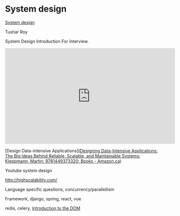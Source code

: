 # System design

[System design](https://medium.com/the-andela-way/system-design-in-software-development-f360ce6fcbb9)

Tushar Roy

System Design Introduction For Interview.

<iframe width="560" height="315" src="https://www.youtube.com/embed/UzLMhqg3_Wc" frameborder="0" allowfullscreen></iframe>

\[Design Data-intensive Applications\]([Designing Data-Intensive Applications: The Big Ideas Behind Reliable, Scalable, and Maintainable Systems: Kleppmann, Martin: 9781449373320: Books - Amazon.ca](https://www.amazon.ca/Designing-Data-Intensive-Applications-Reliable-Maintainable/dp/1449373321))

Youtube system design

http://highscalability.com/

Language specific questions, concurrency/parallellism

Framework, django, spring, react, vue

redis, celery, [Introduction to the DOM](https://developer.mozilla.org/en-US/docs/Web/API/Document_Object_Model/Introduction)
